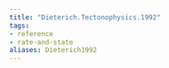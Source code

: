 ```yaml
---
title: "Dieterich.Tectonophysics.1992"
tags:
- reference
- rate-and-state
aliases: Dieterich1992
---
```

